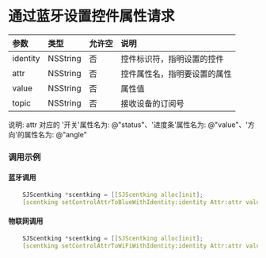 # 通过蓝牙设置控件属性请求

|参数      | 类型      | 允许空  | 说明 |
|:----    |:------   |:----   |:--- |
|identity | NSString | 否     |控件标识符，指明设置的控件|
|attr     | NSString | 否     |控件属性名，指明要设置的属性|
|value    | NSString | 否     |属性值|
|topic    | NSString | 否     |接收设备的订阅号|


说明: attr 对应的 '开关'属性名为: @"status"、'进度条'属性名为: @"value"、'方向'的属性名为: @"angle"

### 调用示例

#### 蓝牙调用

```c
    SJScentking *scentking = [[SJScentking alloc]init];
    [scentking setControlAttrToBlueWithIdentity:identity Attr:attr value:value];
```

#### 物联网调用

```c
    SJScentking *scentking = [[SJScentking alloc]init];
    [scentking setControlAttrToWiFiWithIdentity:identity Attr:attr value:value toTopic:topic];
```
